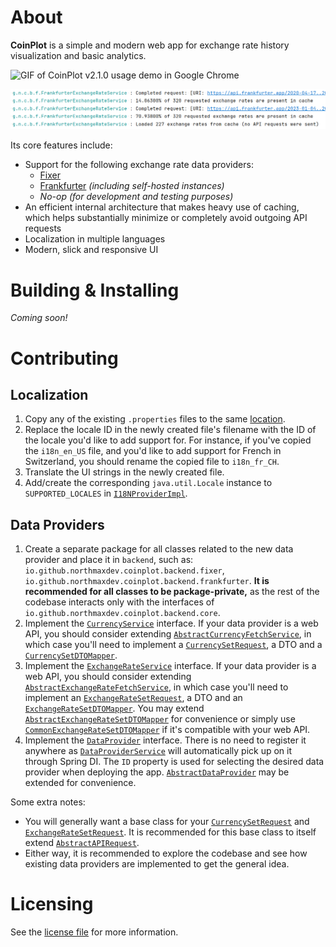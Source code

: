 # About

**CoinPlot** is a simple and modern web app for exchange rate history visualization and basic analytics.

![GIF of CoinPlot v2.1.0 usage demo in Google Chrome](coinplot_demo_2-1-0.gif)

![Screenshot of CoinPlot logging a cache hit](coinplot_logs.png)

Its core features include:

* Support for the following exchange rate data providers:
    * [Fixer](https://fixer.io/)
    * [Frankfurter](https://www.frankfurter.app/) *(including self-hosted instances)*
    * *No-op (for development and testing purposes)*
* An efficient internal architecture that makes heavy use of caching,
  which helps substantially minimize or completely avoid outgoing API requests
* Localization in multiple languages
* Modern, slick and responsive UI

# Building & Installing

*Coming soon!*

# Contributing

## Localization

1. Copy any of the existing `.properties` files to the same [location](src/main/resources/i18n).
2. Replace the locale ID in the newly created file's filename with the ID of the locale you'd like to add support for.
   For instance, if you've copied the `i18n_en_US` file, and you'd like to add support for French in Switzerland,
   you should rename the copied file to `i18n_fr_CH`.
3. Translate the UI strings in the newly created file.
4. Add/create the corresponding `java.util.Locale` instance to `SUPPORTED_LOCALES` in
   [`I18NProviderImpl`](src/main/java/io/github/northmaxdev/coinplot/frontend/i18n/I18NProviderImpl.java).

## Data Providers

1. Create a separate package for all classes related to the new data provider and place it in `backend`,
   such as: `io.github.northmaxdev.coinplot.backend.fixer`, `io.github.northmaxdev.coinplot.backend.frankfurter`.
   **It is recommended for all classes to be package-private,**
   as the rest of the codebase interacts only with the interfaces of `io.github.northmaxdev.coinplot.backend.core`.
2. Implement the [`CurrencyService`](src/main/java/io/github/northmaxdev/coinplot/backend/core/currency/CurrencyService.java)
   interface. If your data provider is a web API, you should consider extending
   [`AbstractCurrencyFetchService`](src/main/java/io/github/northmaxdev/coinplot/backend/core/currency/AbstractCurrencyFetchService.java),
   in which case you'll need to implement a
   [`CurrencySetRequest`](src/main/java/io/github/northmaxdev/coinplot/backend/core/currency/CurrencySetRequest.java), a DTO and a
   [`CurrencySetDTOMapper`](src/main/java/io/github/northmaxdev/coinplot/backend/core/currency/CurrencySetDTOMapper.java).
3. Implement the [`ExchangeRateService`](src/main/java/io/github/northmaxdev/coinplot/backend/core/exchange/ExchangeRateService.java)
   interface. If your data provider is a web API, you should consider extending
   [`AbstractExchangeRateFetchService`](src/main/java/io/github/northmaxdev/coinplot/backend/core/exchange/AbstractExchangeRateFetchService.java),
   in which case you'll need to implement
   an [`ExchangeRateSetRequest`](src/main/java/io/github/northmaxdev/coinplot/backend/core/exchange/ExchangeRateSetRequest.java), a DTO and
   an [`ExchangeRateSetDTOMapper`](src/main/java/io/github/northmaxdev/coinplot/backend/core/exchange/ExchangeRateSetDTOMapper.java).
   You may extend
   [`AbstractExchangeRateSetDTOMapper`](src/main/java/io/github/northmaxdev/coinplot/backend/core/exchange/AbstractExchangeRateSetDTOMapper.java)
   for convenience or simply use
   [`CommonExchangeRateSetDTOMapper`](src/main/java/io/github/northmaxdev/coinplot/backend/core/exchange/CommonExchangeRateSetDTOMapper.java)
   if it's compatible with your web API.
4. Implement the [`DataProvider`](src/main/java/io/github/northmaxdev/coinplot/backend/core/DataProvider.java) interface.
   There is no need to register it anywhere as
   [`DataProviderService`](src/main/java/io/github/northmaxdev/coinplot/backend/core/DataProviderService.java)
   will automatically pick up on it through Spring DI.
   The `ID` property is used for selecting the desired data provider when deploying the app.
   [`AbstractDataProvider`](src/main/java/io/github/northmaxdev/coinplot/backend/core/AbstractDataProvider.java)
   may be extended for convenience.

Some extra notes:

* You will generally want a base class for your
  [`CurrencySetRequest`](src/main/java/io/github/northmaxdev/coinplot/backend/core/currency/CurrencySetRequest.java) and
  [`ExchangeRateSetRequest`](src/main/java/io/github/northmaxdev/coinplot/backend/core/exchange/ExchangeRateSetRequest.java).
  It is recommended for this base class to itself extend
  [`AbstractAPIRequest`](src/main/java/io/github/northmaxdev/coinplot/backend/core/web/request/AbstractAPIRequest.java).
* Either way, it is recommended to explore the codebase and see how existing data providers are implemented to get the general idea.

# Licensing

See the [license file](LICENSE) for more information.

